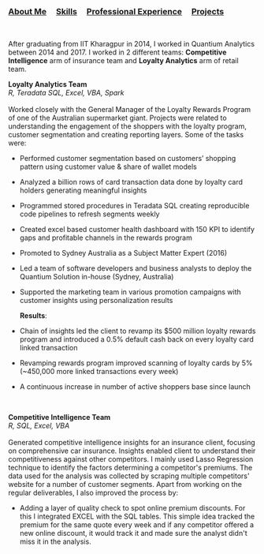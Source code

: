 <br />


### [About Me](https://vermaph.github.io/)&nbsp; &nbsp; &nbsp;[Skills](./skills.html)&nbsp; &nbsp; &nbsp;[Professional Experience](./experience.html)&nbsp; &nbsp; &nbsp;[Projects](./projects.html)<br />

<br/>

After graduating from IIT Kharagpur in 2014, I worked in Quantium Analytics between 2014 and 2017. I worked in 2 different teams: **Competitive Intelligence** arm of insurance team and **Loyalty Analytics** arm of retail team.<br /> 

**Loyalty Analytics Team<br />**
  *R, Teradata SQL, Excel, VBA, Spark*<br /><br />
Worked closely with the General Manager of the Loyalty Rewards Program of one of the Australian supermarket giant. Projects were related to understanding the engagement of the shoppers with the loyalty program, customer segmentation and creating reporting layers. Some of the tasks were:<br />

  - Performed customer segmentation based on customers’ shopping pattern using customer value & share of wallet models<br />
  - Analyzed a billion rows of card transaction data done by loyalty card holders generating meaningful insights<br />
  - Programmed stored procedures in Teradata SQL creating reproducible code pipelines to refresh segments weekly<br />
  - Created excel based customer health dashboard with 150 KPI to identify gaps and profitable channels in the rewards program<br />
  - Promoted to Sydney Australia as a Subject Matter Expert (2016)<br />
  - Led a team of software developers and business analysts to deploy the Quantium Solution in-house (Sydney, Australia)<br />
  - Supported the marketing team in various promotion campaigns with customer insights using personalization results<br />
        
       **Results**:<br />
  - Chain of insights led the client to revamp its $500 million loyalty rewards program and introduced a 0.5% default cash back on every loyalty card linked transaction<br />
  - Revamping rewards program improved scanning of loyalty cards by 5% (~450,000 more linked transactions every week)<br />
  - A continuous increase in number of active shoppers base since launch<br />

<br />

 **Competitive Intelligence Team**<br />
  *R, SQL, Excel, VBA*<br /><br />
Generated competitive intelligence insights for an insurance client, focusing on comprehensive car insurance. Insights enabled client to understand their competitiveness against other competitors. I mainly used Lasso Regression technique to identify the factors determining a competitor's premiums. The data used for the analysis was collected by scraping multiple competitors' website for a number of customer segments. Apart from working on the regular deliverables, I also improved the process by: 
  - Adding a layer of quality check to spot online premium discounts. For this I integrated EXCEL with the SQL tables. This simple idea tracked the premium for the same quote every week and if any competitor offered a new online discount, it would track it and made sure the analyst didn't miss it in the analysis.  
